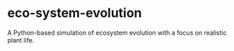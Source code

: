 # eco-system-evolution
A Python-based simulation of ecosystem evolution with a focus on realistic plant life.

